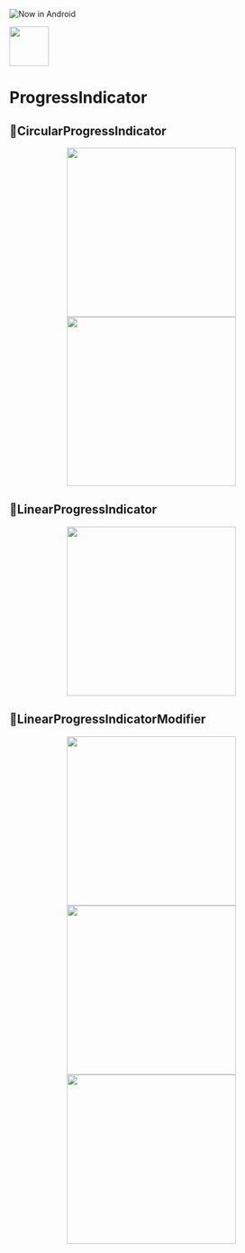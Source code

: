 ![Now in Android](https://github.com/hkubratkn/List-JumpToTop/blob/main/images/unnamed%20(1).png "Ira")

<a href="https://play.google.com/store/apps/details?id=com.kapirti.ira"><img src="https://play.google.com/intl/en_us/badges/static/images/badges/en_badge_web_generic.png" height="70"></a>

# ProgressIndicator

## 💫CircularProgressIndicator
<p align="center">
  <img src="images/cp1.jpg" width="300" />
  <img src="images/cp2.jpg" width="300" />
</p>

## 💫LinearProgressIndicator
<p align="center">
  <img src="images/lp1.jpg" width="300" />
</p>

## 💫LinearProgressIndicatorModifier
<p align="center">
  <img src="images/lpm1.jpg" width="300" />
  <img src="images/lpm2.jpg" width="300" />
  <img src="images/lpm3.jpg" width="300" />
</p>
